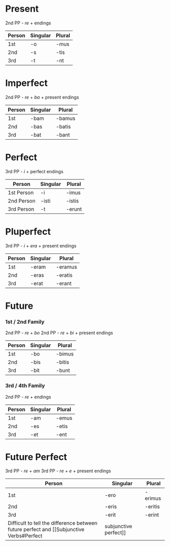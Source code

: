 
# Present
2nd PP - *re* + endings

| Person | Singular | Plural |
| ------ | -------- | ------ |
| 1st    | -o       | -mus   |
| 2nd    | -s       | -tis   |
| 3rd    | -t       | -nt    |

# Imperfect
2nd PP - *re* + *ba* + present endings

| Person | Singular | Plural |
| ------ | -------- | ------ |
| 1st    | -bam     | -bamus |
| 2nd    | -bas     | -batis |
| 3rd    | -bat     | -bant  |

# Perfect
3rd PP - *i* + perfect endings

| Person     | Singular | Plural |
| ---------- | -------- | ------ |
| 1st Person | -i       | -imus  |
| 2nd Person | -isti    | -istis |
| 3rd Person | -t       | -erunt |

# Pluperfect
3rd PP - *i* + *era* + present endings

| Person | Singular | Plural  |
| ------ | -------- | ------- |
| 1st    | -eram    | -eramus |
| 2nd    | -eras    | -eratis |
| 3rd    | -erat    | -erant  |

# Future
### 1st / 2nd Family
2nd PP - *re* + *bo*
2nd PP - *re* + *bi* + present endings

| Person | Singular | Plural |
| ------ | -------- | ------ |
| 1st    | -bo      | -bimus |
| 2nd    | -bis     | -bitis |
| 3rd    | -bit     | -bunt  |

### 3rd / 4th Family
2nd PP - *re* + endings

| Person | Singular | Plural |
| ------ | -------- | ------ |
| 1st    | -am      | -emus  |
| 2nd    | -es      | -etis  |
| 3rd    | -et      | -ent   |

# Future Perfect
3rd PP - *re* + *am*
3rd PP - *re* + *e* + present endings


| Person | Singular | Plural  |
| ------ | -------- | ------- |
| 1st    | -ero     | -erimus |
| 2nd    | -eris    | -eritis |
| 3rd    | -erit    | -erint   |
Difficult to tell the difference between future perfect and [[Subjunctive Verbs#Perfect|subjunctive perfect]]